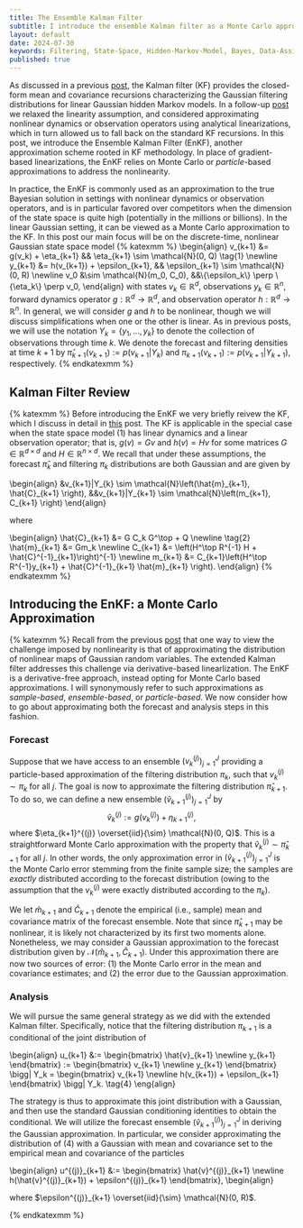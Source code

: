 ```yaml
---
title: The Ensemble Kalman Filter
subtitle: I introduce the ensemble Kalman filter as a Monte Carlo approximation to the Kalman filter in the linear Gaussian state space setting, then discuss how is applied as an approximation even when these assumptions don't hold.
layout: default
date: 2024-07-30
keywords: Filtering, State-Space, Hidden-Markov-Model, Bayes, Data-Assimilation
published: true
---
```


As discussed in a previous [post](https://arob5.github.io/blog/2024/02/15/Kalman-Filter/),
the Kalman filter (KF) provides the
closed-form mean and covariance recursions characterizing the Gaussian filtering
distributions for linear Gaussian hidden Markov models. In a follow-up
[post](https://arob5.github.io/blog/2024/02/15/nonlinear-maps-of-Gaussians/) we
relaxed the linearity assumption, and considered approximating nonlinear dynamics
or observation operators using analytical linearizations, which in turn allowed
us to fall back on the standard KF recursions. In this post, we
introduce the Ensemble Kalman Filter (EnKF),
another approximation scheme rooted in KF methodology. In place of gradient-based
linearizations, the EnKF relies on Monte Carlo or *particle*-based
approximations to address the nonlinearity.

In practice, the EnKF is commonly used as an approximation to the true Bayesian
solution in settings with nonlinear dynamics or observation operators, and is
in particular favored over competitors when the dimension of the state space
is quite high (potentially in the millions or billions). In the linear Gaussian
setting, it can be viewed as a Monte Carlo approximation to the KF. In this
post our main focus will be on the discrete-time, nonlinear Gaussian state
space model
{% katexmm %}
\begin{align}
v_{k+1} &= g(v_k) + \eta_{k+1} && \eta_{k+1} \sim \mathcal{N}(0, Q) \tag{1} \newline
y_{k+1} &= h(v_{k+1}) + \epsilon_{k+1}, && \epsilon_{k+1} \sim \mathcal{N}(0, R) \newline
v_0 &\sim \mathcal{N}(m_0, C_0), &&\\{\epsilon_k\\} \perp \\{\eta_k\\} \perp v_0,
\end{align}
with states $v_k \in \mathbb{R}^d$, observations $y_k \in \mathbb{R}^n$,
forward dynamics operator $g: \mathbb{R}^d \to \mathbb{R}^d$, and observation
operator $h: \mathbb{R}^d \to \mathbb{R}^n$. In general, we will consider
$g$ and $h$ to be nonlinear, though we will discuss simplifications when one or
the other is linear. As in previous posts,
we will use the notation $Y_k = \{y_1, \dots, y_k\}$ to denote the collection
of observations through time $k$. We denote the forecast and filtering densities
at time $k+1$ by $\hat{\pi}_{k+1}(v_{k+1}) := p(v_{k+1}|Y_k)$ and
$\pi_{k+1}(v_{k+1}) := p(v_{k+1}|Y_{k+1})$, respectively.
{% endkatexmm %}

## Kalman Filter Review
{% katexmm %}
Before introducing the EnKF we very briefly reivew the KF, which I discuss in detail
in [this](https://arob5.github.io/blog/2024/02/15/Kalman-Filter/) post.
The KF is applicable in the special case when the state space model (1) has
linear dynamics and a linear observation operator; that is,
$g(v) = Gv$ and $h(v) = Hv$ for some matrices $G \in \mathbb{R}^{d \times d}$
and $H \in \mathbb{R}^{n \times d}$.
We recall that under these assumptions, the forecast $\hat{\pi}_k$ and
filtering $\pi_k$ distributions are both Gaussian and are given by

\begin{align}
&v\_{k+1}|Y_{k} \sim \mathcal{N}\left(\hat{m}\_{k+1}, \hat{C}\_{k+1} \right),
&&v\_{k+1}|Y\_{k+1} \sim \mathcal{N}\left(m\_{k+1}, C\_{k+1} \right)
\end{align}

where

\begin{align}
\hat{C}\_{k+1} &= G C_k G^\top + Q \newline \tag{2}
\hat{m}\_{k+1} &= Gm_k \newline
C\_{k+1} &= \left(H^\top R^{-1} H + \hat{C}^{-1}\_{k+1}\right)^{-1} \newline
m\_{k+1} &= C\_{k+1}\left(H^\top R^{-1}y\_{k+1} + \hat{C}^{-1}\_{k+1} \hat{m}\_{k+1} \right).
\end{align}
{% endkatexmm %}

## Introducing the EnKF: a Monte Carlo Approximation
{% katexmm %}
Recall from the previous
[post](https://arob5.github.io/blog/2024/02/15/nonlinear-maps-of-Gaussians/) that
one way to view the challenge imposed by nonlinearity is that of approximating the
distribution of nonlinear maps of Gaussian random variables. The extended Kalman
filter addresses this challenge via derivative-based linearlization. The EnKF
is a derivative-free approach, instead opting for Monte Carlo based approximations.
I will synonymously refer to such approximations as *sample-based*, *ensemble-based*,
or *particle-based*. We now consider how to go about approximating both the forecast
and analysis steps in this fashion.

### Forecast
Suppose that we have access to an ensemble $\left(v_k^{(j)}\right)_{j=1}^{J}$
providing a particle-based approximation of the filtering distribution $\pi_k$,
such that $v_k^{(j)} \sim \pi_k$ for all $j$. The goal is now to approximate the filtering
distribution $\hat{\pi}_{k+1}$. To do so, we can define a new ensemble
$\left(\hat{v}_{k+1}^{(j)}\right)_{j=1}^{J}$ by
$$
\hat{v}_k^{(j)} := g\left(v_k^{(j)}\right) + \eta_{k+1}^{(j)}, \tag{3}
$$
where $\eta_{k+1}^{(j)} \overset{iid}{\sim} \mathcal{N}(0, Q)$. This is a
straightforward Monte Carlo approximation with the property that
$\hat{v}_k^{(j)} \sim \hat{\pi}_{k+1}$ for all $j$. In other words, the only
approximation error in $\left(\hat{v}_{k+1}^{(j)}\right)_{j=1}^{J}$ is the Monte
Carlo error stemming from the finite sample size; the samples are *exactly*
distributed according to the forecast distribution (owing to the assumption
that the $v_k^{(j)}$ were exactly distributed according to the $\pi_k$).

We let $\hat{m}_{k+1}$ and $\hat{C}_{k+1}$ denote the empirical (i.e., sample)
mean and covariance
matrix of the forecast ensemble. Note that since $\hat{\pi}_{k+1}$ may be nonlinear,
it is likely not characterized by its first two moments alone. Nonetheless, we may
consider a Gaussian approximation to the forecast distribution given by
$\mathcal{N}\left(\hat{m}_{k+1}, \hat{C}_{k+1}\right)$. Under this approximation
there are now two sources of error: (1) the Monte Carlo error in the mean and
covariance estimates; and (2) the error due to the Gaussian approximation.

### Analysis
We will pursue the same general strategy as we did with the extended Kalman filter.
Specifically, notice that the filtering distribution $\pi_{k+1}$ is
a conditional of the joint distribution of

\begin{align}
u\_{k+1} &:=
\begin{bmatrix} \hat{v}\_{k+1} \newline y\_{k+1} \end{bmatrix} :=
\begin{bmatrix} v\_{k+1} \newline y\_{k+1} \end{bmatrix} \bigg| Y_k  =
\begin{bmatrix} v\_{k+1} \newline h(v\_{k+1}) + \epsilon\_{k+1} \end{bmatrix} \bigg| Y_k. \tag{4}
\eng{align}

The strategy is thus to approximate this joint distribution with a Gaussian, and
then use the standard Gaussian conditioning identities to obtain the conditional.
We will utilize the forecast ensemble $\left(\hat{v}_{k+1}^{(j)}\right)_{j=1}^{J}$
in deriving the Gaussian approximation. In particular, we consider approximating the
distribution of (4) with a Gaussian with mean and covariance set to the
empirical mean and covariance of the particles

\begin{align}
u^{(j)}\_{k+1} &:=
\begin{bmatrix} \hat{v}^{(j)}\_{k+1} \newline h(\hat{v}^{(j)}\_{k+1}) + \epsilon^{(j)}\_{k+1} \end{bmatrix},
\begin{align}

where $\epsilon^{(j)}_{k+1} \overset{iid}{\sim} \mathcal{N}(0, R)$.

{% endkatexmm %}
